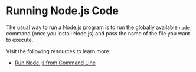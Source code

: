 # Running Node.js Code

The usual way to run a Node.js program is to run the globally available `node` command (once you install Node.js) and pass the name of the file you want to execute.

Visit the following resources to learn more:

- [Run Node.js from Command Line](https://nodejs.org/en/learn/command-line/run-nodejs-scripts-from-the-command-line/)
